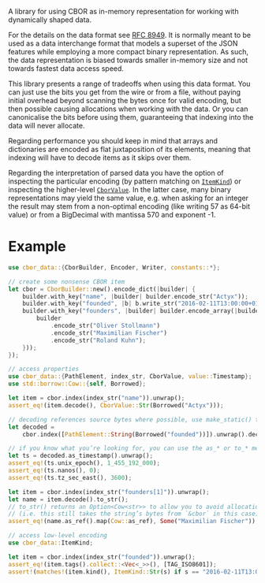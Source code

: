 A library for using CBOR as in-memory representation for working with dynamically shaped data.

For the details on the data format see [RFC 8949](https://www.rfc-editor.org/rfc/rfc8949). It is
normally meant to be used as a data interchange format that models a superset of the JSON
features while employing a more compact binary representation. As such, the data representation
is biased towards smaller in-memory size and not towards fastest data access speed.

This library presents a range of tradeoffs when using this data format. You can just use the
bits you get from the wire or from a file, without paying initial overhead beyond scanning the
bytes once for valid encoding, but then possible causing allocations when working with the data.
Or you can canonicalise the bits before using them, guaranteeing that indexing into the data
will never allocate.

Regarding performance you should keep in mind that arrays and dictionaries are encoded as flat
juxtaposition of its elements, meaning that indexing will have to decode items as it skips over
them.

Regarding the interpretation of parsed data you have the option of inspecting the particular
encoding (by pattern matching on [`ItemKind`](enum.ItemKind.html)) or inspecting the higher-level
[`CborValue`](value/enum.CborValue.html). In the latter case, many binary representations may yield the
same value, e.g. when asking for an integer the result may stem from a non-optimal encoding
(like writing 57 as 64-bit value) or from a BigDecimal with mantissa 570 and exponent -1.

# Example

```rust
use cbor_data::{CborBuilder, Encoder, Writer, constants::*};

// create some nonsense CBOR item
let cbor = CborBuilder::new().encode_dict(|builder| {
    builder.with_key("name", |builder| builder.encode_str("Actyx"));
    builder.with_key("founded", |b| b.write_str("2016-02-11T13:00:00+01:00", [TAG_ISO8601]));
    builder.with_key("founders", |builder| builder.encode_array(|builder| {
        builder
            .encode_str("Oliver Stollmann")
            .encode_str("Maximilian Fischer")
            .encode_str("Roland Kuhn");
    }));
});

// access properties
use cbor_data::{PathElement, index_str, CborValue, value::Timestamp};
use std::borrow::Cow::{self, Borrowed};

let item = cbor.index(index_str("name")).unwrap();
assert_eq!(item.decode(), CborValue::Str(Borrowed("Actyx")));

// decoding references source bytes where possible, use make_static() to break ties
let decoded =
    cbor.index([PathElement::String(Borrowed("founded"))]).unwrap().decode().make_static();

// if you know what you’re looking for, you can use the as_* or to_* methods:
let ts = decoded.as_timestamp().unwrap();
assert_eq!(ts.unix_epoch(), 1_455_192_000);
assert_eq!(ts.nanos(), 0);
assert_eq!(ts.tz_sec_east(), 3600);

let item = cbor.index(index_str("founders[1]")).unwrap();
let name = item.decode().to_str();
// to_str() returns an Option<Cow<str>> to allow you to avoid allocations
// (i.e. this still takes the string’s bytes from `&cbor` in this case)
assert_eq!(name.as_ref().map(Cow::as_ref), Some("Maximilian Fischer"));

// access low-level encoding
use cbor_data::ItemKind;

let item = cbor.index(index_str("founded")).unwrap();
assert_eq!(item.tags().collect::<Vec<_>>(), [TAG_ISO8601]);
assert!(matches!(item.kind(), ItemKind::Str(s) if s == "2016-02-11T13:00:00+01:00"));
```
